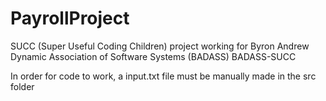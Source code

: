 # PayrollProject
SUCC (Super Useful Coding Children) project working for Byron Andrew Dynamic Association of Software Systems (BADASS)
BADASS-SUCC

In order for code to work, a input.txt file must be manually made in the src folder
